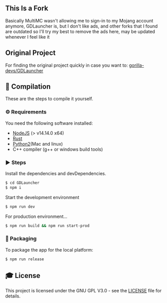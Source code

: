 ## This Is a Fork

Basically MultiMC wasn't allowing me to sign-in to my Mojang account anymore, GDLauncher is, but I don't like ads,
and other forks that I found are outdated so I'll try my best to remove the ads here, may be updated whenever I feel like it

## Original Project
For finding the original project quickly in case you want to:
[gorilla-devs/GDLauncher](https://github.com/gorilla-devs/GDLauncher)


## 💾 Compilation

These are the steps to compile it yourself.

### ⚙️ Requirements

You need the following software installed:

- [NodeJS](https://nodejs.org/en/download/) (> v14.14.0 x64)
- [Rust](https://www.rust-lang.org/)
- [Python2](https://www.python.org/)(Mac and linux)
- C++ compiler (g++ or windows build tools)

### ▶️ Steps

Install the dependencies and devDependencies.

```sh
$ cd GDLauncher
$ npm i
```

Start the development environment

```sh
$ npm run dev
```

For production environment...

```sh
$ npm run build && npm run start-prod
```

### 🚚 Packaging

To package the app for the local platform:

```sh
$ npm run release
```

## 🎓 License

This project is licensed under the GNU GPL V3.0 - see the [LICENSE](LICENSE) file for details.
